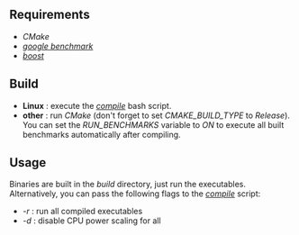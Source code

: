 ## Requirements
- *CMake*
- *[google benchmark](https://github.com/google/benchmark)*
- *[boost](https://github.com/boostorg/boost)*

## Build
- **Linux** : execute the *[compile](https://www.github.com/matekelemen/benchmarks/blob/master/compile)* bash script.
- **other** : run *CMake* (don't forget to set *CMAKE_BUILD_TYPE* to *Release*). You can set the *RUN_BENCHMARKS* variable to *ON* to execute all built benchmarks automatically after compiling.

## Usage
Binaries are built in the *build* directory, just run the executables. Alternatively, you can pass the following flags to the *[compile](https://www.github.com/matekelemen/benchmarks/blob/master/compile)* script:
- *-r* : run all compiled executables
- *-d* : disable CPU power scaling for all

